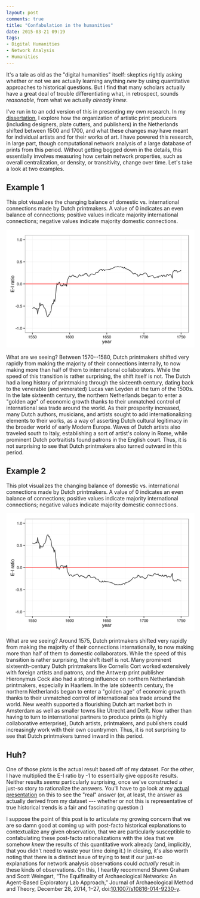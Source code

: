 ```yaml
---
layout: post
comments: true
title: "Confabulation in the humanities"
date: 2015-03-21 09:19
tags: 
- Digital Humanities
- Network Analysis
- Humanities
---
```


It's a tale as old as the "digital humanities" itself: skeptics rightly asking whether or not we are actually learning anything *new* by using quantitative approaches to historical questions.
But I find that many scholars actually have a great deal of trouble differentiating what, in retrospect, sounds *reasonable*, from what we actually *already knew*.

I've run in to an odd version of this in presenting my own research.
In my [dissertation](/dissertation), I explore how the organization of artistic print producers (including designers, plate cutters, and publishers) in the Netherlands shifted between 1500 and 1700, and what these changes may have meant for individual artists and for their works of art.
I have powered this research, in large part, though computational network analysis of a large database of prints from this period.
Without getting bogged down in the details, this essentially involves measuring how certain network properties, such as overall centralization, or density, or transitivity, change over time.
Let's take a look at two examples.

## Example 1

This plot visualizes the changing balance of domestic vs. international connections made by Dutch printmakers.
A value of 0 indicates an even balance of connections; positive values indicate majority international connections; negative values indicate majority domestic connections.

![Dutch E-I ratio plot 1](/assets/images-display/confabulation1.svg)

What are we seeing?
Between 1570--1580, Dutch printmakers shifted very rapidly from making the majority of their connections internally, to now making more than half of them to international collaborators. 
While the speed of this transition is rather surprising, the shift itself is not.
The Dutch had a long history of printmaking through the sixteenth century, dating back to the venerable (and venerated) Lucas van Leyden at the turn of the 1500s.
In the late sixteenth century, the northern Netherlands began to enter a "golden age" of economic growth thanks to their unmatched control of international sea trade around the world.
As their prosperity increased, many Dutch authors, musicians, and artists sought to add internationalizing elements to their works, as a way of asserting Dutch cultural legitimacy in the broader world of early Modern Europe.
Waves of Dutch artists also traveled south to Italy, establishing a sort of artist's colony in Rome, while prominent Dutch portraitists found patrons in the English court.
Thus, it is not surprising to see that Dutch printmakers also turned outward in this period.

## Example 2
This plot visualizes the changing balance of domestic vs. international connections made by Dutch printmakers.
A value of 0 indicates an even balance of connections; positive values indicate majority international connections; negative values indicate majority domestic connections.

![Dutch E-I ratio plot 2](/assets/images-display/confabulation2.svg)

What are we seeing?
Around 1575, Dutch printmakers shifted very rapidly from making the majority of their connections internationally, to now making more than half of them to domestic collaborators. 
While the speed of this transition is rather surprising, the shift itself is not.
Many prominent sixteenth-century Dutch printmakers like Cornelis Cort worked extensively with foreign artists and patrons, and the Antwerp print publisher Hieronymus Cock also had a strong influence on northern Netherlandish printmakers, especially in Haarlem.
In the late sixteenth century, the northern Netherlands began to enter a "golden age" of economic growth thanks to their unmatched control of international sea trade around the world.
New wealth supported a flourishing Dutch art market both in Amsterdam as well as smaller towns like Utrecht and Delft.
Now rather than having to turn to international partners to produce prints (a highly collaborative enterprise), Dutch artists, printmakers, and publishers could increasingly work with their own countrymen.
Thus, it is not surprising to see that Dutch printmakers turned inward in this period.

## Huh?

One of those plots is the actual result based off of my dataset.
For the other, I have multiplied the E-I ratio by -1 to essentially give opposite results.
Neither results *seems* particularly surprising, once we've constructed a just-so story to rationalize the answers.
You'll have to go look at my [actual presentation](/2014/10/17/foreign-and-domestic-interaction-in-the-early-modern-printmaking-network.html) on this to see the "real" answer (or, at least, the answer as actually derived from my dataset --- whether or not this is representative of true historical trends is a fair and fascinating question :)

I suppose the point of this post is to articulate my growing concern that we are so damn good at coming up with post-facto historical explanations to contextualize any given observation, that we are particularly susceptible to confabulating these post-facto rationalizations with the idea that we somehow *knew* the results of this quantitative work already (and, implicitly, that you didn't need to waste your time doing it.)
In closing, it's also worth noting that there is a distinct issue of trying to test if our just-so explanations for network analysis observations could *actually* result in these kinds of observations.
On this, I heartily recommend Shawn Graham and Scott Weingart, “The Equifinality of Archaeological Networks: An Agent-Based Exploratory Lab Approach,” Journal of Archaeological Method and Theory, December 28, 2014, 1–27, doi:[10.1007/s10816-014-9230-y](http://dx.doi.org/10.1007/s10816-014-9230-y).
